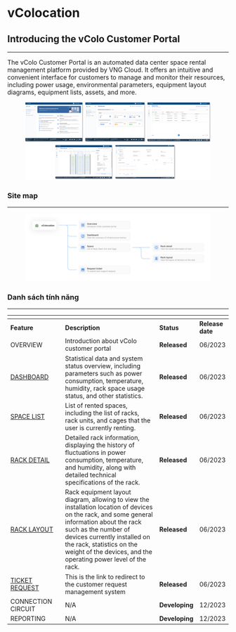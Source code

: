 # vColocation

## Introducing the vColo Customer Portal

***

The vColo Customer Portal is an automated data center space rental management platform provided by VNG Cloud. It offers an intuitive and convenient interface for customers to manage and monitor their resources, including power usage, environmental parameters, equipment layout diagrams, equipment lists, assets, and more.

<figure><img src="../.gitbook/assets/image (9) (1) (1) (1) (1) (1) (1) (1) (1) (1) (1).png" alt=""><figcaption></figcaption></figure>

### Site map <a href="#vcolocation-sitemap" id="vcolocation-sitemap"></a>

***

<figure><img src="../.gitbook/assets/image (1) (1) (1) (1) (1) (1) (1) (1) (1) (1) (1) (1) (1) (1) (1) (1) (1) (1) (1) (1) (1) (1) (1) (1).png" alt=""><figcaption></figcaption></figure>

### Danh sách tính năng <a href="#vcolocation-danhsachtinhnang" id="vcolocation-danhsachtinhnang"></a>

***

<table data-header-hidden><thead><tr><th width="140"></th><th width="403"></th><th></th><th></th></tr></thead><tbody><tr><td><strong>Feature</strong></td><td><strong>Description</strong></td><td><strong>Status</strong></td><td><strong>Release date</strong></td></tr><tr><td>OVERVIEW</td><td>Introduction about vColo customer portal</td><td><strong>Released</strong></td><td>06/2023</td></tr><tr><td><a href="https://vngctech.atlassian.net/wiki/spaces/VCPUG/pages/878673926">DASHBOARD</a></td><td>Statistical data and system status overview, including parameters such as power consumption, temperature, humidity, rack space usage status, and other statistics.</td><td><strong>Released</strong></td><td>06/2023</td></tr><tr><td><a href="https://vngctech.atlassian.net/wiki/spaces/VCPUG/pages/878477322">SPACE LIST</a></td><td>List of rented spaces, including the list of racks, rack units, and cages that the user is currently renting.</td><td><strong>Released</strong></td><td>06/2023</td></tr><tr><td><a href="https://vngctech.atlassian.net/wiki/spaces/VCPUG/pages/878542922">RACK DETAIL</a></td><td>Detailed rack information, displaying the history of fluctuations in power consumption, temperature, and humidity, along with detailed technical specifications of the rack.</td><td><strong>Released</strong></td><td>06/2023</td></tr><tr><td><a href="https://vngctech.atlassian.net/wiki/spaces/VCPUG/pages/879001601">RACK LAYOUT</a></td><td>Rack equipment layout diagram, allowing to view the installation location of devices on the rack, and some general information about the rack such as the number of devices currently installed on the rack, statistics on the weight of the devices, and the operating power level of the rack.</td><td><strong>Released</strong></td><td>06/2023</td></tr><tr><td><a href="https://vngctech.atlassian.net/wiki/spaces/VCPUG/pages/882147377">TICKET REQUEST</a></td><td>This is the link to redirect to the customer request management system</td><td><strong>Released</strong></td><td>06/2023</td></tr><tr><td>CONNECTION CIRCUIT</td><td>N/A</td><td><strong>Developing</strong></td><td>12/2023</td></tr><tr><td>REPORTING</td><td>N/A</td><td><strong>Developing</strong></td><td>12/2023</td></tr></tbody></table>
